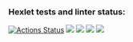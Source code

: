 ### Hexlet tests and linter status:
[![Actions Status](https://github.com/AlexAven/frontend-project-44/actions/workflows/hexlet-check.yml/badge.svg)](https://github.com/AlexAven/frontend-project-44/actions)
<a href="https://codeclimate.com/github/AlexAven/frontend-project-44/maintainability"><img src="https://api.codeclimate.com/v1/badges/670a8a3c30e9c6aa4331/maintainability" /></a>
<a href="https://asciinema.org/a/Sflj6aW0h4RNlUfvdukh5U6ri" target="_blank"><img src="https://asciinema.org/a/Sflj6aW0h4RNlUfvdukh5U6ri.svg" /></a>
<a href="https://asciinema.org/a/2fvybmqtxVjrzRCQXYRhKNkcl" target="_blank"><img src="https://asciinema.org/a/2fvybmqtxVjrzRCQXYRhKNkcl.svg" /></a>
<a href="https://asciinema.org/a/lfljJwimNyoIZedmwvhfrQnIN" target="_blank"><img src="https://asciinema.org/a/lfljJwimNyoIZedmwvhfrQnIN.svg" /></a>